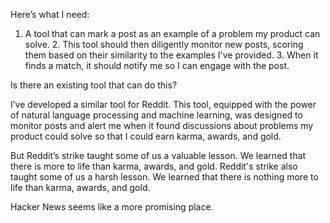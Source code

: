 Here’s what I need:
1. A tool that can mark a post as an example of a problem my product can solve. 2. This tool should then diligently monitor new posts, scoring them based on their similarity to the examples I've provided. 3. When it finds a match, it should notify me so I can engage with the post.

Is there an existing tool that can do this?

I’ve developed a similar tool for Reddit. This tool, equipped with the power of natural language processing and machine learning, was designed to monitor posts and alert me when it found discussions about problems my product could solve so that I could earn karma, awards, and gold.

But Reddit’s strike taught some of us a valuable lesson. We learned that there is more to life than karma, awards, and gold. Reddit's strike also taught some of us a harsh lesson. We learned that there is nothing more to life than karma, awards, and gold.

Hacker News seems like a more promising place.
